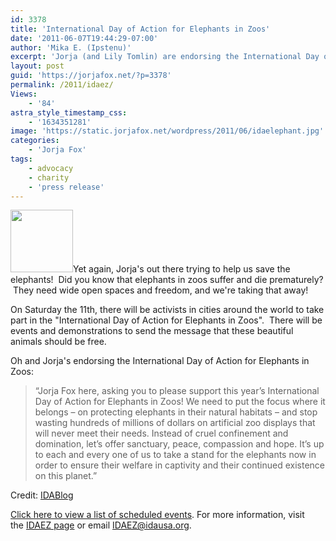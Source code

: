 ```yaml
---
id: 3378
title: 'International Day of Action for Elephants in Zoos'
date: '2011-06-07T19:44:29-07:00'
author: 'Mika E. (Ipstenu)'
excerpt: 'Jorja (and Lily Tomlin) are endorsing the International Day of Action for Elephants in Zoos.'
layout: post
guid: 'https://jorjafox.net/?p=3378'
permalink: /2011/idaez/
Views:
    - '84'
astra_style_timestamp_css:
    - '1634351281'
image: 'https://static.jorjafox.net/wordpress/2011/06/idaelephant.jpg'
categories:
    - 'Jorja Fox'
tags:
    - advocacy
    - charity
    - 'press release'
---
```


<img class="alignleft size-thumbnail wp-image-3379" title="idaelephant" src="//static.jorjafox.net/wordpress/2011/06/idaelephant-100x100.jpg" alt="" width="100" height="100" />Yet again, Jorja's out there trying to help us save the elephants!  Did you know that elephants in zoos suffer and die prematurely?  They need wide open spaces and freedom, and we're taking that away!

On Saturday the 11th, there will be activists in cities around the world to take part in the "International Day of Action for Elephants in Zoos".  There will be events and demonstrations to send the message that these beautiful animals should be free.

Oh and Jorja's endorsing the International Day of Action for Elephants in Zoos:
<blockquote>“Jorja Fox here, asking you to please support this year’s International Day of Action for Elephants in Zoos! We need to put the focus where it belongs – on protecting elephants in their natural habitats – and stop wasting hundreds of millions of dollars on artificial zoo displays that will never meet their needs. Instead of cruel confinement and domination, let’s offer sanctuary, peace, compassion and hope. It’s up to each and every one of us to take a stand for the elephants now in order to ensure their welfare in captivity and their continued existence on this planet.”</blockquote>
Credit: <a href="http://www.idablog.org/elephants/are-you-ready-for-the-international-day-of-action-for-elephants-in-zoos/">IDABlog</a>

<a href="http://www.helpelephants.com/idaez_find_an_event.html" target="_blank">Click here to view a list of scheduled events</a>. For more information, visit the <a href="http://www.helpelephants.com/idaez.html" target="_blank">IDAEZ page</a> or email <a href="mailto:IDAEZ@idausa.org" target="_blank">IDAEZ@idausa.org</a>.
